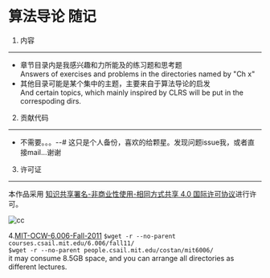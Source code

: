 算法导论 随记
========

1. 内容
---
* 章节目录内是我感兴趣和力所能及的练习题和思考题<br>
  Answers of exercises and problems in the directories named by "Ch x"
* 其他目录可能是某个集中的主题，主要来自于算法导论的启发<br>
  And certain topics, which mainly inspired by CLRS will be put in the correspoding dirs.
2. 贡献代码
-----
* 不需要。。。--# 这只是个人备份，喜欢的给颗星。发现问题issue我，或者直接mail...谢谢

3. 许可证
---

本作品采用 [知识共享署名-非商业性使用-相同方式共享 4.0 国际许可协议](http://creativecommons.org/licenses/by-nc-sa/4.0/)进行许可。

![cc](https://i.creativecommons.org/l/by-nc-sa/4.0/88x31.png)

4.[MIT-OCW-6.006-Fall-2011](#)
`$wget -r --no-parent courses.csail.mit.edu/6.006/fall11/`<br>
`$wget -r --no-parent people.csail.mit.edu/costan/mit6006/`<br>
 it may consume 8.5GB space, and you can arrange all directories as different lectures.

